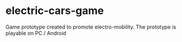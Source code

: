 # electric-cars-game
Game prototype created to promote electro-mobility.
The prototype is playable on PC / Android
